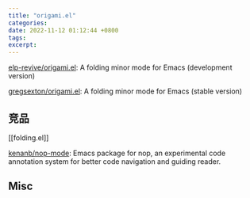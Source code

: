 ```yaml
---
title: "origami.el"
categories: 
date: 2022-11-12 01:12:44 +0800
tags: 
excerpt: 
---
```



[elp-revive/origami.el](https://github.com/elp-revive/origami.el): A folding minor mode for Emacs (development version)

[gregsexton/origami.el](https://github.com/gregsexton/origami.el): A folding minor mode for Emacs (stable version)



## 竞品

[[folding.el]]

[kenanb/nop-mode](https://github.com/kenanb/nop-mode): Emacs package for nop, an experimental code annotation system for better code navigation and guiding reader.

## Misc



